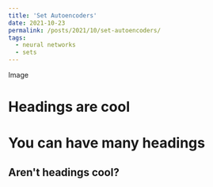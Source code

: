 ```yaml
---
title: 'Set Autoencoders'
date: 2021-10-23
permalink: /posts/2021/10/set-autoencoders/
tags:
  - neural networks
  - sets
---
```


Image

Headings are cool
======

You can have many headings
======

Aren't headings cool?
------